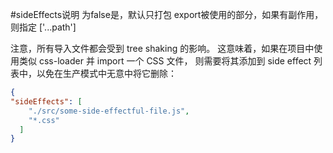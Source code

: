 #sideEffects说明
为false是，默认只打包 export被使用的部分，如果有副作用，则指定 ['...path']

注意，所有导入文件都会受到 tree shaking 的影响。
这意味着，如果在项目中使用类似 css-loader 并 import 一个 CSS 文件，
则需要将其添加到 side effect 列表中，以免在生产模式中无意中将它删除：
```json
{
"sideEffects": [
    "./src/some-side-effectful-file.js",
    "*.css"
  ]
}
```
